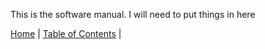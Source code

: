 
This is the software manual. I will need to put things in here


[Home](README.md) |
[Table of Contents](TableOfContents.md) |
